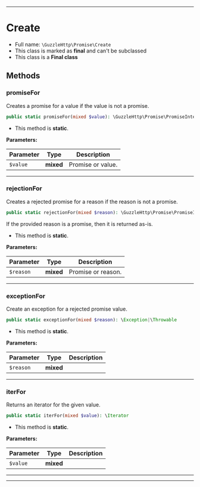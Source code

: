 ***

# Create

* Full name: `\GuzzleHttp\Promise\Create`
* This class is marked as **final** and can't be subclassed
* This class is a **Final class**

## Methods

### promiseFor

Creates a promise for a value if the value is not a promise.

```php
public static promiseFor(mixed $value): \GuzzleHttp\Promise\PromiseInterface
```

* This method is **static**.

**Parameters:**

| Parameter | Type | Description |
|-----------|------|-------------|
| `$value` | **mixed** | Promise or value. |

***

### rejectionFor

Creates a rejected promise for a reason if the reason is not a promise.

```php
public static rejectionFor(mixed $reason): \GuzzleHttp\Promise\PromiseInterface
```

If the provided reason is a promise, then it is returned as-is.

* This method is **static**.

**Parameters:**

| Parameter | Type | Description |
|-----------|------|-------------|
| `$reason` | **mixed** | Promise or reason. |

***

### exceptionFor

Create an exception for a rejected promise value.

```php
public static exceptionFor(mixed $reason): \Exception|\Throwable
```

* This method is **static**.

**Parameters:**

| Parameter | Type | Description |
|-----------|------|-------------|
| `$reason` | **mixed** |  |

***

### iterFor

Returns an iterator for the given value.

```php
public static iterFor(mixed $value): \Iterator
```

* This method is **static**.

**Parameters:**

| Parameter | Type | Description |
|-----------|------|-------------|
| `$value` | **mixed** |  |

***


***

